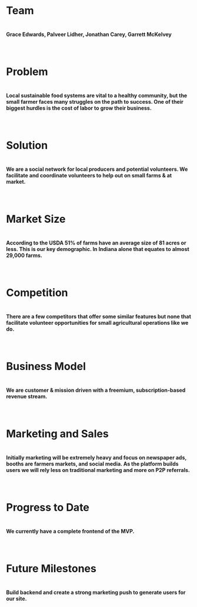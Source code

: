 <br/>
<h1>Team<h1/> 
	<h4>Grace Edwards, Palveer Lidher, Jonathan Carey, Garrett McKelvey<h4/>
		<br/>
<h1>Problem<h1/>
<h4>Local sustainable food systems are vital to a healthy community, but the small farmer faces many struggles on the path to success. One of their biggest hurdles is the cost of labor to grow their business.<h4/>
	<br/>
<h1>Solution<h1/>
<h4>We are a social network for local producers and potential volunteers. We facilitate and coordinate volunteers to help out on small farms & at market.<h4/>
	<br/>
<h1>Market Size<h1/>
<h4>According to the USDA 51% of farms have an average size of 81 acres or less. This is our key demographic. In Indiana alone that equates to almost 29,000 farms.<h4/>
	<br/>
<h1>Competition<h1/>
<h4>There are a few competitors that offer some similar features but none that facilitate volunteer opportunities for small agricultural operations like we do.<h4/>
	<br/>
<h1>Business Model<h1/>
	<h4>We are customer & mission driven with a freemium, subscription-based revenue stream.<h4/>
		<br/>
<h1>Marketing and Sales<h1/>
<h4>Initially marketing will be extremely heavy and focus on newspaper ads, booths are farmers markets, and social media. As the platform builds users we will rely less on traditional marketing and more on P2P referrals.<h4/>
	<br/>
<h1>Progress to Date<h1/>
	<h4>We currently have a complete frontend of the MVP.<h4/>
		<br/>
<h1>Future Milestones<h1/>
	<h4>Build backend and create a strong marketing push to generate users for our site.<h4/>
